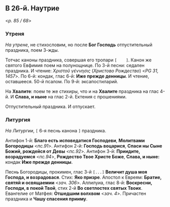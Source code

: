 ## В 26-й. Наутрие

<*p. 85 / 68*>
 
### Утреня

*На утрене*, не стихословим, но после **Бог Господь** отпустительный праздника, поем 3-жды. 

Тотчас каноны праздника, совершая его тропари `[    ]`. Канон же святого Евфимия поем на полунощнице. 
По 3-й песни: седален праздника. И чтение: *Χριστοῦ γέννησις* (*Христово Рождество*) <*PG 31, 1457*>. 
По 6-й: кондак, глас 6-й: **Иже прежде денницы**. И чтение, оставшееся. 50-й псалом. 
По 9-й: эксапостиларий. 

На **Хвалите**: поем те же стихиры, что и на **Хвалите** праздника на глас 4-й. И **Слава, и ныне** 
на глас 2-й. Ектения с прошениями. 

Отпустительный праздника. И отпускает. 

### Литургия

*На Литургии*, `[` 6-я песнь канона `]` праздника. 

Антифон 1-й: **Благо есть исповедатися Господеви**, **Молитвами Богородицы** <*пс.91*>. 
Антифон 2-й: **Господь воцарися**, **Спаси ны Сыне Божий, рождейся от Девы** <*пс.92*>. 
Антифон 3-й: **Приидите, возрадуемся** <*пс.94*>, 
**Рождество Твое Христе Боже**, **Слава, и ныне:** кондак **Иже прежде денницы**.  

Песнь Богородицы, прокимен, глас 3-й `[...]` **Величит душа моя Господа, и возрадовася**. 
Стих: **Яко призре**. 
Апостол к Евреям: **Братие, святяй и освящаемии** <*зач. 306*>. 
Аллилуиа, глас 8-й: **Воскресни, Господи, в покой Твой**, стих 2-й **Во светлостех святых Твоих**. 
Евангелие от Матфея: **Отшедшим волхвом** <*зач. 4*>. 
Причастен праздника и **Чашу спасения прииму**. 
